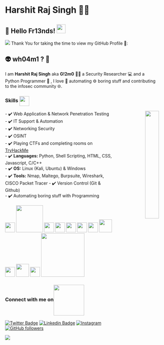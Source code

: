 #  Harshit Raj Singh 👨‍💻

## 🤖 Hello Fr13nds!  <img src="https://github.com/abhishekapk/abhishekapk/blob/master/Assests/Hi.gif" width="29px"> 
<img src="https://media.giphy.com/media/3pTZ5pUYLUHh6/giphy.gif">
Thank You for taking the time to view my GitHub Profile 🙂: 

## 👽 wh04m1 ? 🤔 

I am **Harshit Raj Singh** aka **G!2m0** 👨‍💻  a Security Researcher 💻 and a Python Programmer 🐍 , I love 💖 automating ⚙️ boring stuff and contributing to the infosec community 🌐.

 
### Skills <img align='center' src = "https://media2.giphy.com/media/QssGEmpkyEOhBCb7e1/giphy.gif?cid=ecf05e47a0n3gi1bfqntqmob8g9aid1oyj2wr3ds3mg700bl&rid=giphy.gif" width = 32px> <br>
<p align="right">
 <img src="https://media.giphy.com/media/JOLlBirHkuoVRPOMnZ/giphy.gif" width="30%" align="right">
</p>
- ✔️ Web Application & Network Penetration Testing <br>
- ✔️ IT Support & Automation <br>
- ✔️ Networking Security <br>
- ✔️ OSINT <br>
- ✔️ Playing CTFs and completing rooms on <a href="https://www.tryhackme.com/p/h4r5h1t.hrs">TryHackMe</a> <br>
- ✔️ <b>Languages:</b> Python, Shell Scripting, HTML, CSS, Javascript, C/C++ <br>
- ✔️ <b>OS:</b> Linux (Kali, Ubuntu) & Windows <br>
- ✔️ <b>Tools:</b> Nmap, Maltego, Burpsuite, Wireshark, CISCO Packet Tracer
- ✔️ Version Control (Git & Github) <br>
- ✔️ Automating boring stuff with Programming <br>
<br>
  <div> 
    <img width = '32px'  src="https://cdn.worldvectorlogo.com/logos/python-5.svg"/>
    <img width = '88px'  src="https://cdn.worldvectorlogo.com/logos/bash-1.svg"/> 
    <img width = '32px'  src="https://cdn.worldvectorlogo.com/logos/c.svg"/>
    <img width = '32px'  src="https://cdn.worldvectorlogo.com/logos/logo-javascript.svg"/>
    <img width = '32px'  src="https://cdn.worldvectorlogo.com/logos/raspberry-pi.svg"/>
    <img width = '32px'  src="https://cdn.worldvectorlogo.com/logos/linux-tux.svg"/> 
    <img width = '32px'  src="https://cdn.worldvectorlogo.com/logos/ubuntu-4.svg"/>
    <img width = '42px'  src="https://cdn.worldvectorlogo.com/logos/microsoft-windows-22.svg"/>
    <img width = '32px'  src="https://cdn.worldvectorlogo.com/logos/git-icon.svg"/>
    <img width = '42px'  src="https://cdn.worldvectorlogo.com/logos/arduino.svg"/>
    <img width = '32px'  src="https://cdn.worldvectorlogo.com/logos/raspberry-pi.svg"/>
    <img width = '142px'  src="https://cdn.worldvectorlogo.com/logos/vmware-1.svg"/>
  </div>
  
### Connect with me on<img align='center' src='https://raw.githubusercontent.com/ShahriarShafin/ShahriarShafin/main/Assets/handshake.gif' width="100px">

[![Twitter Badge](https://img.shields.io/twitter/url?color=1ca0f1&label=%40h4r5h1t_hrs&logo=twitter&logoColor=1ca0f1&style=for-the-badge&url=https%3A%2F%2Ftwitter.com%2Fh4r5h1t_hrs)](https://twitter.com/h4r5h1t_hrs) 
[![Linkedin Badge](https://img.shields.io/twitter/url?color=1ca0f1&label=h4r5h1t-hrs&logo=LinkedIn&logoColor=1ca0f1&style=for-the-badge&url=https%3A%2F%2Fwww.linkedin.com%2Fin%2Fh4r5h1t-hrs%2F)](https://www.linkedin.com/in/h4r5h1t-hrs/) 
[![Instagram](https://img.shields.io/twitter/url?color=1ca0f1&label=h4r5h1t.hrs&logo=Instagram&logoColor=1ca0f1&style=for-the-badge&url=https%3A%2F%2Fwww.instagram.com%2Fh4r5h1t.hrs%2F)](https://www.instagram.com/h4r5h1t.hrs/)
[![GitHub followers](https://img.shields.io/twitter/url?color=1ca0f1&label=h4r5h1t-hrs&logo=github&logoColor=1ca0f1&style=for-the-badge&url=https%3A%2F%2Fgithub.com%2Fh4r5h1t-hrs%3Ftab%3Dfollowers)](https://github.com/h4r5h1t-hrs?tab=followers)


![](https://komarev.com/ghpvc/?username=h4r5h1t-hrs&color=brightgreen)
